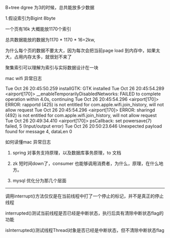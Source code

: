 B+tree dgree 为3的时候，总共能放多少数据

1.假设索引为Bigint 8byte

一个页有16k   大概能放1170个索引

总共数据能放的数据为1170 * 1170 * 16=2kw,

为什么每个页的数据不要太大，因为每次会把当前page load 到内存中，如果太大，占用内存太多，就很划不来了

聚集索引可以理解为索引与实际数据设计在一块


mac wifi 异常日志

Tue Oct 26 20:45:50.259 <kernel> installGTK: GTK installed
Tue Oct 26 20:45:54.289 <airport[170]> __enableTemporarilyDisabledNetworks: FAILED to complete operation within 4.0s, continuing
Tue Oct 26 20:45:54.296 <airport[170]> ERROR: rapportd (425) is not entitled for com.apple.wifi.join_history, will not allow request
Tue Oct 26 20:45:54.296 <airport[170]> ERROR: sharingd (492) is not entitled for com.apple.wifi.join_history, will not allow request
Tue Oct 26 20:49:34.410 <airport[170]> psCallback: set powersave(7) failed, 5 (Input/output error)
Tue Oct 26 20:50:23.646 <kernel> Unexpected payload found for message 4, dataLen 0

如何读懂mac 异常日志

1. spring 对事务支持原理，以及数据库事务原理，to 文档

2. zk 短时间down了，consumer 也能够调用消费者，为什么，原理，在什么地方。

3. mysql 优化分为那几个层面

----

调用interrupt()方法仅仅是在当前线程中打了一个停止的标记，并不是真正的停止线程

interrupted()测试当前线程是否已经是中断状态，执行后具有清除中断状态flag的功能

isInterrupted()测试线程Thread对象是否已经是中断状态，但不清除中断状态flag 